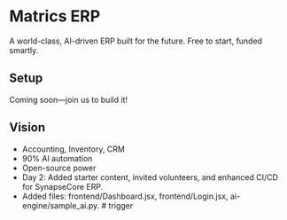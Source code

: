 # Matrics ERP
A world-class, AI-driven ERP built for the future. Free to start, funded smartly.

## Setup
Coming soon—join us to build it!

## Vision
- Accounting, Inventory, CRM
- 90% AI automation
- Open-source power
- Day 2: Added starter content, invited volunteers, and enhanced CI/CD for SynapseCore ERP.
- Added files: frontend/Dashboard.jsx, frontend/Login.jsx, ai-engine/sample_ai.py.
#   t r i g g e r  
 